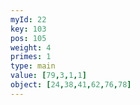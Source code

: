 ```yaml
---
myId: 22
key: 103
pos: 105
weight: 4
primes: 1
type: main
value: [79,3,1,1]
object: [24,38,41,62,76,78]
---
```

